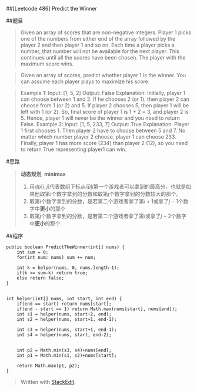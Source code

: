 ##[Leetcode 486] Predict the Winner

##题目

>Given an array of scores that are non-negative integers. Player 1 picks one of the numbers from either end of the array followed by the player 2 and then player 1 and so on. Each time a player picks a number, that number will not be available for the next player. This continues until all the scores have been chosen. The player with the maximum score wins.

>Given an array of scores, predict whether player 1 is the winner. You can assume each player plays to maximize his score.

>Example 1:
Input: [1, 5, 2]
Output: False
Explanation: Initially, player 1 can choose between 1 and 2. 
If he chooses 2 (or 1), then player 2 can choose from 1 (or 2) and 5. If player 2 chooses 5, then player 1 will be left with 1 (or 2). 
So, final score of player 1 is 1 + 2 = 3, and player 2 is 5. 
Hence, player 1 will never be the winner and you need to return False.
Example 2:
Input: [1, 5, 233, 7]
Output: True
Explanation: Player 1 first chooses 1. Then player 2 have to choose between 5 and 7. No matter which number player 2 choose, player 1 can choose 233.
Finally, player 1 has more score (234) than player 2 (12), so you need to return True representing player1 can win.


#思路

>**动态规划**, **minimax**
>1. 用$dp[i,j]$代表数组下标从$i$到$j$第一个游戏者可以拿到的最高分，也就是如果他取第$i$个数字拿到的分数和取第$j$个数字拿到的分数较大的那个。
>2. 取第$i$个数字拿到的分数，是若第二个游戏者拿了第$i+1$或拿了$j-1$个数字中**更小**的那个
>3. 取第$j$个数字拿到的分数，是若第二个游戏者拿了第$i$或拿了$j-2$个数字中**更小**的那个


##程序

    public boolean PredictTheWinner(int[] nums) {
        int sum = 0;
        for(int num: nums) sum += num;
        
        int k = helper(nums, 0, nums.length-1);
        if(k >= sum-k) return true;
        else return false;
    }
    
    
    int helper(int[] nums, int start, int end) {
        if(end == start) return nums[start];
        if(end - start == 1) return Math.max(nums[start], nums[end]);
        int s1 = helper(nums, start+2, end);
        int s2 = helper(nums, start+1, end-1);
        
        int s3 = helper(nums, start+1, end-1);
        int s4 = helper(nums, start, end-2);
        
        
        int p2 = Math.min(s3, s4)+nums[end];
        int p1 = Math.min(s1, s2)+nums[start];
        
        return Math.max(p1, p2);
    }

> Written with [StackEdit](https://stackedit.io/).